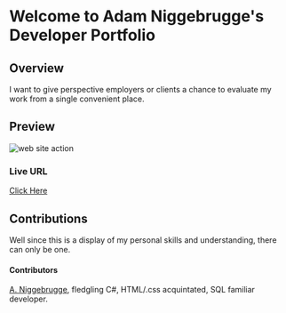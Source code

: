 # Welcome to Adam Niggebrugge's Developer Portfolio

## Overview
I want to give perspective employers or clients a chance to evaluate my work from a single convenient place.

## Preview
![web site action](https://media.giphy.com/media/HFbRozG90U3uNlsOkc/giphy.gif)

### Live URL
[Click Here](https://adam-niggebrugge.github.io/Adam_Niggebrugge_Developer_Portfolio/)

## Contributions
Well since this is a display of my personal skills and understanding, there can only be one.
#### Contributors
[A. Niggebrugge](https://github.com/adam-niggebrugge), fledgling C#, HTML/.css acquintated, SQL familiar developer.  
